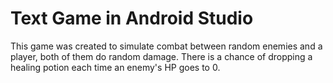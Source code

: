# Text Game in Android Studio

This game was created to simulate combat between random enemies and a player, both of them do random damage.
There is a chance of dropping a healing potion each time an enemy's HP goes to 0.
